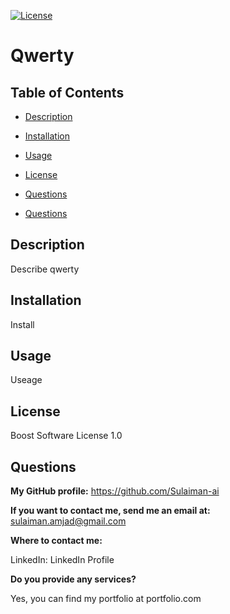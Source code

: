 [![License](https://img.shields.io/badge/license-BoostSoftware-green)](./LICENSE)
# Qwerty
## Table of Contents
* [Description](#description)

* [Installation](#installation)

* [Usage](#usage)

* [License](#license)

* [Questions](#questions)
* [Questions](#questions)
## Description
Describe qwerty
## Installation
Install
## Usage
Useage
## License
Boost Software License 1.0
## Questions
**My GitHub profile:** https://github.com/Sulaiman-ai

**If you want to contact me, send me an email at:** sulaiman.amjad@gmail.com

**Where to contact me:**

LinkedIn: LinkedIn Profile

**Do you provide any services?**

Yes, you can find my portfolio at portfolio.com

